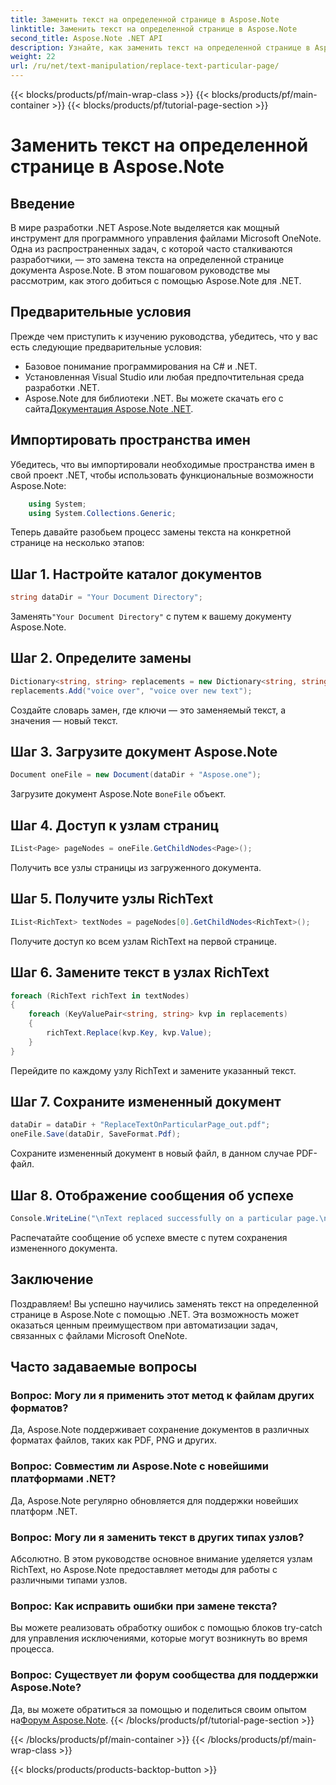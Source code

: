 ```yaml
---
title: Заменить текст на определенной странице в Aspose.Note
linktitle: Заменить текст на определенной странице в Aspose.Note
second_title: Aspose.Note .NET API
description: Узнайте, как заменить текст на определенной странице в Aspose.Note с помощью .NET. Следуйте нашему пошаговому руководству для эффективного манипулирования текстом.
weight: 22
url: /ru/net/text-manipulation/replace-text-particular-page/
---
```


{{< blocks/products/pf/main-wrap-class >}}
{{< blocks/products/pf/main-container >}}
{{< blocks/products/pf/tutorial-page-section >}}

# Заменить текст на определенной странице в Aspose.Note

## Введение
В мире разработки .NET Aspose.Note выделяется как мощный инструмент для программного управления файлами Microsoft OneNote. Одна из распространенных задач, с которой часто сталкиваются разработчики, — это замена текста на определенной странице документа Aspose.Note. В этом пошаговом руководстве мы рассмотрим, как этого добиться с помощью Aspose.Note для .NET.
## Предварительные условия
Прежде чем приступить к изучению руководства, убедитесь, что у вас есть следующие предварительные условия:
- Базовое понимание программирования на C# и .NET.
- Установленная Visual Studio или любая предпочтительная среда разработки .NET.
-  Aspose.Note для библиотеки .NET. Вы можете скачать его с сайта[Документация Aspose.Note .NET](https://reference.aspose.com/note/net/).
## Импортировать пространства имен
Убедитесь, что вы импортировали необходимые пространства имен в свой проект .NET, чтобы использовать функциональные возможности Aspose.Note:
```csharp
    using System;
    using System.Collections.Generic;
```
Теперь давайте разобьем процесс замены текста на конкретной странице на несколько этапов:
## Шаг 1. Настройте каталог документов
```csharp
string dataDir = "Your Document Directory";
```
 Заменять`"Your Document Directory"` с путем к вашему документу Aspose.Note.
## Шаг 2. Определите замены
```csharp
Dictionary<string, string> replacements = new Dictionary<string, string>();
replacements.Add("voice over", "voice over new text");
```
Создайте словарь замен, где ключи — это заменяемый текст, а значения — новый текст.
## Шаг 3. Загрузите документ Aspose.Note
```csharp
Document oneFile = new Document(dataDir + "Aspose.one");
```
 Загрузите документ Aspose.Note в`oneFile` объект.
## Шаг 4. Доступ к узлам страниц
```csharp
IList<Page> pageNodes = oneFile.GetChildNodes<Page>();
```
Получить все узлы страницы из загруженного документа.
## Шаг 5. Получите узлы RichText
```csharp
IList<RichText> textNodes = pageNodes[0].GetChildNodes<RichText>();
```
Получите доступ ко всем узлам RichText на первой странице.
## Шаг 6. Замените текст в узлах RichText
```csharp
foreach (RichText richText in textNodes)
{
    foreach (KeyValuePair<string, string> kvp in replacements)
    {
        richText.Replace(kvp.Key, kvp.Value);
    }
}
```
Перейдите по каждому узлу RichText и замените указанный текст.
## Шаг 7. Сохраните измененный документ
```csharp
dataDir = dataDir + "ReplaceTextOnParticularPage_out.pdf";
oneFile.Save(dataDir, SaveFormat.Pdf);
```
Сохраните измененный документ в новый файл, в данном случае PDF-файл.
## Шаг 8. Отображение сообщения об успехе
```csharp
Console.WriteLine("\nText replaced successfully on a particular page.\nFile saved at " + dataDir);
```
Распечатайте сообщение об успехе вместе с путем сохранения измененного документа.
## Заключение
Поздравляем! Вы успешно научились заменять текст на определенной странице в Aspose.Note с помощью .NET. Эта возможность может оказаться ценным преимуществом при автоматизации задач, связанных с файлами Microsoft OneNote.
## Часто задаваемые вопросы
### Вопрос: Могу ли я применить этот метод к файлам других форматов?
Да, Aspose.Note поддерживает сохранение документов в различных форматах файлов, таких как PDF, PNG и других.
### Вопрос: Совместим ли Aspose.Note с новейшими платформами .NET?
Да, Aspose.Note регулярно обновляется для поддержки новейших платформ .NET.
### Вопрос: Могу ли я заменить текст в других типах узлов?
Абсолютно. В этом руководстве основное внимание уделяется узлам RichText, но Aspose.Note предоставляет методы для работы с различными типами узлов.
### Вопрос: Как исправить ошибки при замене текста?
Вы можете реализовать обработку ошибок с помощью блоков try-catch для управления исключениями, которые могут возникнуть во время процесса.
### Вопрос: Существует ли форум сообщества для поддержки Aspose.Note?
 Да, вы можете обратиться за помощью и поделиться своим опытом на[Форум Aspose.Note](https://forum.aspose.com/c/note/28).
{{< /blocks/products/pf/tutorial-page-section >}}

{{< /blocks/products/pf/main-container >}}
{{< /blocks/products/pf/main-wrap-class >}}

{{< blocks/products/products-backtop-button >}}
